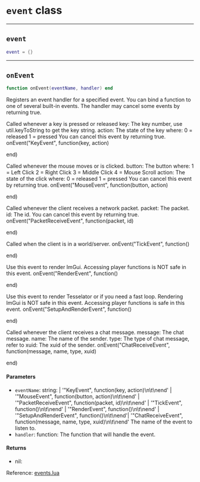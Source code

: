 # `event` class

-----

## `event`
```lua
event = {}
```

-----

## `onEvent`
```lua
function onEvent(eventName, handler) end
```
Registers an event handler for a specified event.
You can bind a function to one of several built-in events.
The handler may cancel some events by returning true.

Called whenever a key is pressed or released
key: The key number, use util.keyToString to get the key string.
action: The state of the key where:
0 = released
1 = pressed
You can cancel this event by returning true.
onEvent("KeyEvent", function(key, action)

end)

Called whenever the mouse moves or is clicked.
button: The button where:
1 = Left Click
2 = Right Click
3 = Middle Click
4 = Mouse Scroll
action: The state of the click where:
0 = released
1 = pressed
You can cancel this event by returning true.
onEvent("MouseEvent", function(button, action)

end)

Called whenever the client receives a network packet.
packet: The packet.
id: The id.
You can cancel this event by returning true.
onEvent("PacketReceiveEvent", function(packet, id)

end)

Called when the client is in a world/server.
onEvent("TickEvent", function()

end)

Use this event to render ImGui.
Accessing player functions is NOT safe in this event.
onEvent("RenderEvent", function()

end)

Use this event to render Tesselator or if you need a fast loop.
Rendering ImGui is NOT safe in this event.
Accessing player functions is safe in this event.
onEvent("SetupAndRenderEvent", function()

end)

Called whenever the client receives a chat message.
message: The chat message.
name: The name of the sender.
type: The type of chat message, refer to
xuid: The xuid of the sender.
onEvent("ChatReceiveEvent", function(message, name, type, xuid)

end)

#### Parameters
- `eventName`: string: | '"KeyEvent", function(key, action)\n\t\nend' | '"MouseEvent", function(button, action)\n\t\nend' | '"PacketReceiveEvent", function(packet, id)\n\t\nend' | '"TickEvent", function()\n\t\nend' | '"RenderEvent", function()\n\t\nend' | '"SetupAndRenderEvent", function()\n\t\nend'| '"ChatReceiveEvent", function(message, name, type, xuid)\n\t\nend' The name of the event to listen to.
- `handler`: function: The function that will handle the event.
#### Returns
- nil:

Reference: [events.lua](https://github.com/flarialmc/scripting-wiki/tree/main/autocomplete/game/events.lua)